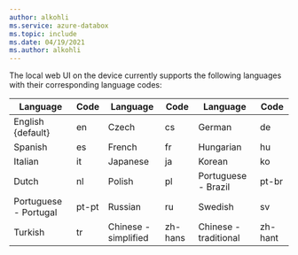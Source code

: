 ```yaml
---
author: alkohli
ms.service: azure-databox
ms.topic: include
ms.date: 04/19/2021
ms.author: alkohli
---
```


The local web UI on the device currently supports the following languages with their corresponding language codes:

| Language             | Code | Language                | Code   | Language                | Code         |
|----------------------|------|-------------------------|--------|-------------------------|--------------|
| English {default}    | en   |  Czech                  | cs     | German                  | de           |
| Spanish              | es   | French                  | fr     | Hungarian               | hu           |
| Italian              | it   | Japanese                | ja     | Korean                  | ko           |
| Dutch                | nl   | Polish                  | pl     | Portuguese - Brazil     | pt-br        |
| Portuguese - Portugal| pt-pt| Russian                 | ru     | Swedish                 | sv           |
| Turkish              | tr   | Chinese - simplified    | zh-hans|Chinese - traditional    | zh-hant      |
    